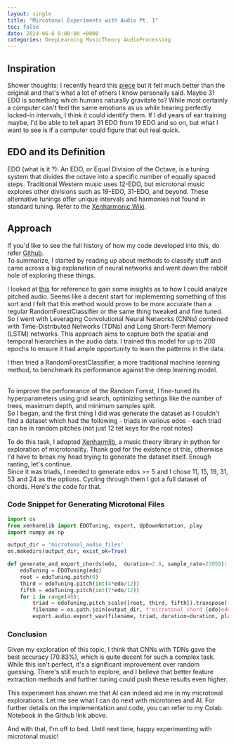 ```yaml
---
layout: single
title: "Mircotonal Experiments with Audio Pt. 1"
toc: false
date: 2024-06-6 9:00:00 +0000
categories: DeepLearning MusicTheory AudioProcessing
---
```



## Inspiration

Shower thoughts: I recently heard this [piece](https://youtu.be/FO9ihziyL5c?feature=shared) but it felt much better than the original and that's what a lot of others I know personally said. Maybe 31 EDO is something which humans naturally gravitate to? 
While most certainly a computer can't feel the same emotions as us while hearing perfectly locked-in intervals, I think it could identify them. If I did years of ear training maybe, I'd be able to tell apart 31 EDO from 19 EDO and so on, but what I want to see is if a computer could figure that out real quick.

## EDO and its Definition

EDO (what is it ?): An EDO, or Equal Division of the Octave, is a tuning system that divides the octave into a specific number of equally spaced steps. Traditional Western music uses 12-EDO, but microtonal music explores other divisions such as 19-EDO, 31-EDO, and beyond. These alternative tunings offer unique intervals and harmonies not found in standard tuning. Refer to the [Xenharmonic Wiki](https://en.xen.wiki/w/EDO).

## Approach

If you'd like to see the full history of how my code developed into this, do refer [Github](https://github.com/RP335/microtonal_experiments).
<br>
To summarize, I started by reading up about methods to classify stuff and came across a big explanation of neural networks and went down the rabbit hole of exploring these things.
<br>

I looked at [this](https://arxiv.org/abs/2405.16000) for reference to gain some insights as to how I could analyze pitched audio. 
Seems like a decent start for implementing something of this sort and I felt that this method would prove to be more accurate than a regular RandomForestClassifier or the same thing tweaked and fine tuned. So I went with Leveraging Convolutional Neural Networks (CNNs) combined with Time-Distributed Networks (TDNs) and Long Short-Term Memory (LSTM) networks. This approach aims to capture both the spatial and temporal hierarchies in the audio data. I trained this model for up to 200 epochs to ensure it had ample opportunity to learn the patterns in the data.
<br>

I then tried a RandomForestClassifier, a more traditional machine learning method, to benchmark its performance against the deep learning model.

<br>
To improve the performance of the Random Forest, I fine-tuned its hyperparameters using grid search, optimizing settings like the number of trees, maximum depth, and minimum samples split.


<br>
So I began, and the first thing I did was generate the dataset as I couldn't find a dataset which had the following
- triads in various edos
- each triad can be in random pitches (not just 12 tet keys for the root notes)

To do this task, I adopted [Xenharmlib](https://xenharmlib.readthedocs.io/en/latest/), a music theory library in python for exploration of microtonality. Thank god for the existence ot this, otherwise I'd have to break my head trying to generate the dataset itself. Enough ranting, let's continue.
<br>
Since it was triads, I needed to generate edos >= 5 and I chose 11, 15, 19, 31, 53 and 24 as the options. Cycling through them I got a full dataset of chords. Here's the code for that.



### Code Snippet for Generating Microtonal Files

```python
import os
from xenharmlib import EDOTuning, export, UpDownNotation, play
import numpy as np

output_dir = 'microtonal_audio_files'
os.makedirs(output_dir, exist_ok=True)

def generate_and_export_chords(edo,  duration=2.0, sample_rate=22050):
    edoTuning = EDOTuning(edo)
    root = edoTuning.pitch(0)
    third = edoTuning.pitch(int(4*edo/12))
    fifth = edoTuning.pitch(int(7*edo/12))
    for i in range(40):
        triad = edoTuning.pitch_scale([root, third, fifth]).transpose((np.random.randint(45,65))*edo/12)
        filename = os.path.join(output_dir, f'microtonal_chord_{edo}edo_{i+1}.wav')
        export.audio.export_wav(filename, triad, duration=duration, play_as_chord=True, sample_rate=sample_rate)
```

### Conclusion
Given my exploration of this topic, I think that CNNs with TDNs gave the best accuracy (70.83%), which is quite decent for such a complex task. While this isn't perfect, it's a significant improvement over random guessing. There's still much to explore, and I believe that better feature extraction methods and further tuning could push these results even higher.

This experiment has shown me that AI can indeed aid me in my microtonal explorations. Let me see what I can do next with microtones and AI.
For further details on the implementation and code, you can refer to my Colab Notebook in the Github link above.

And with that, I'm off to bed. Until next time, happy experimenting with microtonal music!

